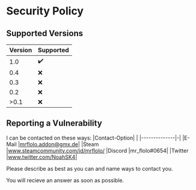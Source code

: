 # Security Policy

## Supported Versions


| Version | Supported          |
| ------- | ------------------ |
| 1.0     | :heavy_check_mark: |
| 0.4     | :x:                |
| 0.3     | :x:                |
| 0.2     | :x:                |
| >0.1    | :x:                |

## Reporting a Vulnerability

I can be contacted on these ways:
|Contact-Option| |
|--------------|-|
|E-Mail        |mrflolo.addon@gmx.de|
|Steam         |www.steamcommunity.com/id/mrflolo/
|Discord       |mr_flolo#0654|
|Twitter       |www.twitter.com/NoahSK4|

Please describe as best as you can and name ways to contact you.

You will recieve an answer as soon as possible.
